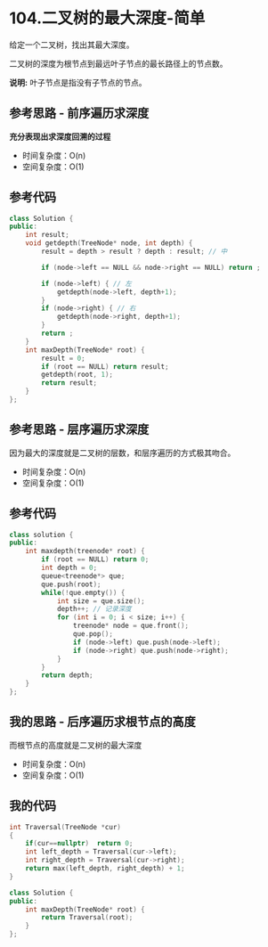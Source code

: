 # 104.二叉树的最大深度-简单

给定一个二叉树，找出其最大深度。

二叉树的深度为根节点到最远叶子节点的最长路径上的节点数。

**说明:** 叶子节点是指没有子节点的节点。



## 参考思路 - 前序遍历求深度

**充分表现出求深度回溯的过程**

- 时间复杂度：O(n)
- 空间复杂度：O(1)

## 参考代码

```c++
class Solution {
public:
    int result;
    void getdepth(TreeNode* node, int depth) {
        result = depth > result ? depth : result; // 中

        if (node->left == NULL && node->right == NULL) return ;

        if (node->left) { // 左
            getdepth(node->left, depth+1);
        }
        if (node->right) { // 右
            getdepth(node->right, depth+1);
        }
        return ;
    }
    int maxDepth(TreeNode* root) {
        result = 0;
        if (root == NULL) return result;
        getdepth(root, 1);
        return result;
    }
};
```



## 参考思路 - 层序遍历求深度

因为最大的深度就是二叉树的层数，和层序遍历的方式极其吻合。

- 时间复杂度：O(n)
- 空间复杂度：O(1)

## 参考代码

```c++
class solution {
public:
    int maxdepth(treenode* root) {
        if (root == NULL) return 0;
        int depth = 0;
        queue<treenode*> que;
        que.push(root);
        while(!que.empty()) {
            int size = que.size();
            depth++; // 记录深度
            for (int i = 0; i < size; i++) {
                treenode* node = que.front();
                que.pop();
                if (node->left) que.push(node->left);
                if (node->right) que.push(node->right);
            }
        }
        return depth;
    }
};
```



## 我的思路 - 后序遍历求根节点的高度

而根节点的高度就是二叉树的最大深度

- 时间复杂度：O(n)
- 空间复杂度：O(1)

## 我的代码

```c++
int Traversal(TreeNode *cur)
{
    if(cur==nullptr)  return 0;
    int left_depth = Traversal(cur->left);
    int right_depth = Traversal(cur->right);
    return max(left_depth, right_depth) + 1;
}

class Solution {
public:
    int maxDepth(TreeNode* root) {
        return Traversal(root);
    }
};
```

